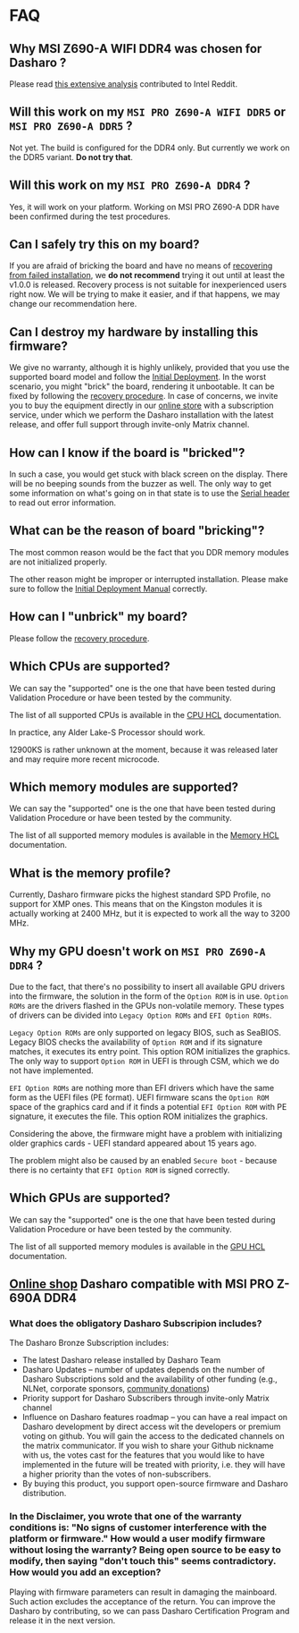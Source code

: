 # FAQ

## Why MSI Z690-A WIFI DDR4 was chosen for Dasharo ?

Please read [this extensive analysis][msi_port_analysis] contributed to Intel
Reddit.

## Will this work on my `MSI PRO Z690-A WIFI DDR5` or `MSI PRO Z690-A DDR5` ?

Not yet. The build is configured for the DDR4 only. But currently we work on the
DDR5 variant. **Do not try that**.

## Will this work on my `MSI PRO Z690-A DDR4` ?

Yes, it will work on your platform. Working on MSI PRO Z690-A DDR have been
confirmed during the test procedures.

## Can I safely try this on my board?

If you are afraid of bricking the board and have no means of [recovering from
failed installation](../recovery), we **do not recommend** trying it out until
at least the v1.0.0 is released. Recovery process is not suitable for
inexperienced users right now. We will be trying to make it easier, and if that
happens, we may change our recommendation here.

## Can I destroy my hardware by installing this firmware?

We give no warranty, although it is highly unlikely, provided that you use the
supported board model and follow the [Initial
Deployment](../initial-deployment). In the worst scenario, you might "brick" the
board, rendering it unbootable. It can be fixed by following the [recovery
procedure](../recovery). In case of concerns, we invite you to buy the equipment
directly in our [online
store](https://3mdeb.com/?s=msi&post_type=product&dgwt_wcas=1) with a
subscription service, under which we perform the Dasharo installation with the
latest release, and offer full support through invite-only Matrix channel.

## How can I know if the board is "bricked"?

In such a case, you would get stuck with black screen on the display. There will
be no beeping sounds from the buzzer as well. The only way to get some
information on what's going on in that state is to use the [Serial
header](../development/#hardware-connection) to read out error information.

## What can be the reason of board "bricking"?

The most common reason would be the fact that you DDR memory modules are not
initialized properly.

The other reason might be improper or interrupted installation. Please make sure
to follow the [Initial Deployment Manual](../initial-deployment) correctly.

## How can I "unbrick" my board?

Please follow the [recovery procedure](../recovery).

## Which CPUs are supported?

We can say the "supported" one is the one that have been tested during
Validation Procedure or have been tested by the community.

The list of all supported CPUs is available in the
[CPU HCL](../cpu-hcl) documentation.

In practice, any Alder Lake-S Processor should work.

12900KS is rather unknown at the moment, because it was released later and may
require more recent microcode.

## Which memory modules are supported?

We can say the "supported" one is the one that have been tested during
Validation Procedure or have been tested by the community.

The list of all supported memory modules is available in the
[Memory HCL](../memory-hcl) documentation.

## What is the memory profile?

Currently, Dasharo firmware picks the highest standard SPD Profile, no support
for XMP ones. This means that on the Kingston modules it is actually working at
2400 MHz, but it is expected to work all the way to 3200 MHz.

## Why my GPU doesn't work on `MSI PRO Z690-A DDR4` ?

Due to the fact, that there's no possibility to insert all available GPU drivers
into the firmware, the solution in the form of the `Option ROM` is in use.
`Option ROMs` are the drivers flashed in the GPUs non-volatile memory. These
types of drivers can be divided into `Legacy Option ROMs` and `EFI Option ROMs`.

`Legacy Option ROMs` are only supported on legacy BIOS, such as SeaBIOS. Legacy
BIOS checks the availability of `Option ROM` and if its signature matches, it
executes its entry point. This option ROM initializes the graphics. The only way
to support `Option ROM` in UEFI is through CSM, which we do not have
implemented.

`EFI Option ROMs` are nothing more than EFI drivers which have the same form as
the UEFI files (PE format). UEFI firmware scans the `Option ROM` space of the
graphics card and if it finds a potential `EFI Option ROM` with PE signature, it
executes the file. This option ROM initializes the graphics.

Considering the above, the firmware might have a problem with initializing older
graphics cards - UEFI standard appeared about 15 years ago.

The problem might also be caused by an enabled `Secure boot` - because there is
no certainty that `EFI Option ROM` is signed correctly.

[msi_port_analysis]:
    https://www.reddit.com/r/intel/comments/subaro/how_many_people_are_interesed_in_seeing_coreboot/

## Which GPUs are supported?

We can say the "supported" one is the one that have been tested during
Validation Procedure or have been tested by the community.

The list of all supported memory modules is available in the
[GPU HCL](../gpu-hcl) documentation.

## [Online shop](https://3mdeb.com/?s=msi&post_type=product&dgwt_wcas=1) Dasharo compatible with MSI PRO Z-690A DDR4

### What does the obligatory Dasharo Subscripion includes?

The Dasharo Bronze Subscription includes:

* The latest Dasharo release installed by Dasharo Team
* Dasharo Updates – number of updates depends on the number of Dasharo
  Subscriptions sold and the availability of other funding (e.g., NLNet,
  corporate sponsors, [community
  donations](https://docs.dasharo.com/ways-you-can-help-us/#donate-money))
* Priority support for Dasharo Subscribers through invite-only Matrix channel
* Influence on Dasharo features roadmap – you can have a real impact on Dasharo
  development by direct access wit the developers or premium voting on github.
  You will gain the access to the dedicated channels on the matrix communicator.
  If you wish to share your Github nickname with us, the votes cast for the
  features that you would like to have implemented in the future will be treated
  with priority, i.e. they will have a higher priority than the votes of
  non-subscribers.
* By buying this product, you support open-source firmware and Dasharo
  distribution.

### In the Disclaimer, you wrote that one of the warranty conditions is: "No signs of customer interference with the platform or firmware." How would a user modify firmware without losing the warranty? Being open source to be easy to modify, then saying "don't touch this" seems contradictory. How would you add an exception?

Playing with firmware parameters can result in damaging the mainboard. Such
action excludes the acceptance of the return. You can improve the Dasharo by
contributing, so	we can pass Dasharo Certification Program and release it in
the next version.
